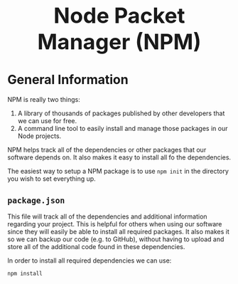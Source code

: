 <h1 style='text-align:center;font-size:3rem;'>Node Packet Manager (NPM)</h1>

# General Information
NPM is really two things:

1. A library of thousands of packages published by other developers that we can use for free. 
2. A command line tool to easily install and manage those packages in our Node projects.

NPM helps track all of the dependencies or other packages that our software depends on. It also makes it easy to install all fo the dependencies. 

The easiest way to setup a NPM package is to use ```npm init``` in the directory you wish to set everything up.

## ```package.json```
This file will track all of the dependencies and additional information regarding your project. This is helpful for others when using our software since they will easily be able to install all required packages. It also makes it so we can backup our code (e.g. to GitHub), without having to upload and store all of the additional code found in these dependencies.

In order to install all required dependencies we can use:

    npm install